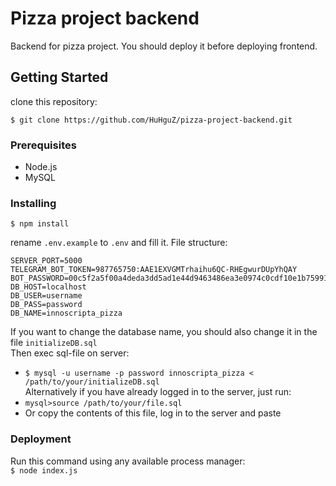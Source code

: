 # Pizza project backend

Backend for pizza project. You should deploy it before deploying frontend.

## Getting Started

clone this repository:

```
$ git clone https://github.com/HuHguZ/pizza-project-backend.git
```

### Prerequisites

* Node.js
* MySQL

### Installing

```
$ npm install
```

rename ```.env.example``` to ```.env``` and fill it. File structure:

```
SERVER_PORT=5000
TELEGRAM_BOT_TOKEN=987765750:AAE1EXVGMTrhaihu6QC-RHEgwurDUpYhQAY
BOT_PASSWORD=00c5f2a5f00a4deda3dd5ad1e44d9463486ea3e0974c0cdf10e1b759910a6b45
DB_HOST=localhost
DB_USER=username
DB_PASS=password
DB_NAME=innoscripta_pizza
```
If you want to change the database name, you should also change it in the file ```initializeDB.sql```<br>
Then exec sql-file on server:
 * ```$ mysql -u username -p password innoscripta_pizza < /path/to/your/initializeDB.sql```
 <br>Alternatively if you have already logged in to the server, just run:
 * ```mysql>source /path/to/your/file.sql```<br>
 * Or copy the contents of this file, log in to the server and paste
 
 ### Deployment
 
 Run this command using any available process manager:<br>
 ```$ node index.js```